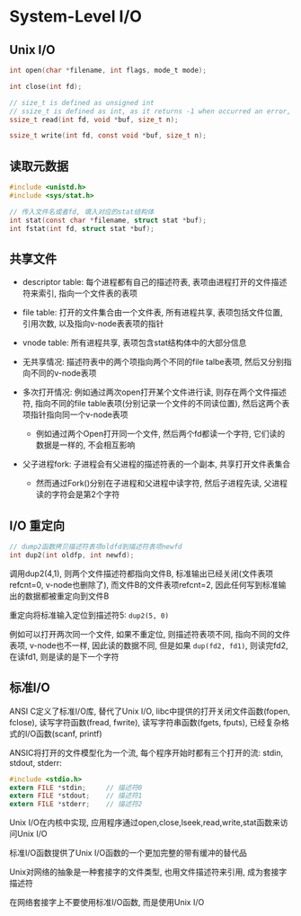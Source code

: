 # System-Level I/O


## Unix I/O

```c
int open(char *filename, int flags, mode_t mode);

int close(int fd);

// size_t is defined as unsigned int
// ssize_t is defined as int, as it returns -1 when occurred an error, occurred EOF return 0
ssize_t read(int fd, void *buf, size_t n);

ssize_t write(int fd, const void *buf, size_t n);
```

## 读取元数据

```c
#include <unistd.h>
#include <sys/stat.h>

// 传入文件名或者fd, 填入对应的stat结构体
int stat(const char *filename, struct stat *buf);
int fstat(int fd, struct stat *buf);
```

## 共享文件

- descriptor table: 每个进程都有自己的描述符表, 表项由进程打开的文件描述符来索引, 指向一个文件表的表项
- file table: 打开的文件集合由一个文件表, 所有进程共享, 表项包括文件位置, 引用次数, 以及指向v-node表表项的指针
- vnode table: 所有进程共享, 表项包含stat结构体中的大部分信息

- 无共享情况: 描述符表中的两个项指向两个不同的file talbe表项, 然后又分别指向不同的v-node表项
- 多次打开情况: 例如通过两次open打开某个文件进行读, 则存在两个文件描述符, 指向不同的file table表项(分别记录一个文件的不同读位置), 然后这两个表项指针指向同一个v-node表项
  - 例如通过两个Open打开同一个文件, 然后两个fd都读一个字符, 它们读的数据是一样的, 不会相互影响
- 父子进程fork: 子进程会有父进程的描述符表的一个副本, 共享打开文件表集合
  - 然而通过Fork()分别在子进程和父进程中读字符, 然后子进程先读, 父进程读的字符会是第2个字符



## I/O 重定向

```c
// dump2函数拷贝描述符表项oldfd到描述符表项newfd
int dup2(int oldfp, int newfd);
```
调用dup2(4,1), 则两个文件描述符都指向文件B, 标准输出已经关闭(文件表项refcnt=0, v-node也删除了), 而文件B的文件表项refcnt=2, 因此任何写到标准输出的数据都被重定向到文件B

重定向将标准输入定位到描述符5: `dup2(5, 0)`

例如可以打开两次同一个文件, 如果不重定位, 则描述符表项不同, 指向不同的文件表项, v-node也不一样, 因此读的数据不同, 但是如果 `dup(fd2, fd1)`, 则读完fd2, 在读fd1, 则是读的是下一个字符


## 标准I/O

ANSI C定义了标准I/O库, 替代了Unix I/O, libc中提供的打开关闭文件函数(fopen, fclose), 读写字符函数(fread, fwrite), 读写字符串函数(fgets, fputs), 已经复杂格式的I/O函数(scanf, printf)

ANSIC将打开的文件模型化为一个流, 每个程序开始时都有三个打开的流: stdin, stdout, stderr:
```c
#include <stdio.h>
extern FILE *stdin;     // 描述符0
extern FILE *stdout;    // 描述符1
extern FILE *stderr;    // 描述符2
```

Unix I/O在内核中实现, 应用程序通过open,close,lseek,read,write,stat函数来访问Unix I/O

标准I/O函数提供了Unix I/O函数的一个更加完整的带有缓冲的替代品

Unix对网络的抽象是一种套接字的文件类型, 也用文件描述符来引用, 成为套接字描述符

在网络套接字上不要使用标准I/O函数, 而是使用Unix I/O


